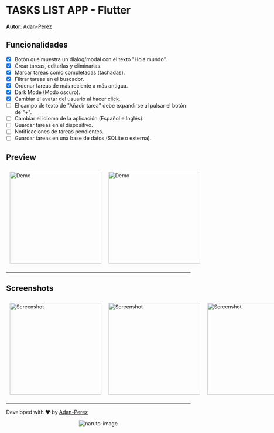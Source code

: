 # TASKS LIST APP - Flutter

**Autor**: [Adan-Perez](https://github.com/Adan-Perez)

## Funcionalidades

-   [x] Botón que muestra un dialog/modal con el texto "Hola mundo".
-   [x] Crear tareas, editarlas y eliminarlas.
-   [x] Marcar tareas como completadas (tachadas).
-   [x] Filtrar tareas en el buscador.
-   [x] Ordenar tareas de más reciente a más antigua.
-   [x] Dark Mode (Modo oscuro).
-   [x] Cambiar el avatar del usuario al hacer click.
-   [ ] El campo de texto de "Añadir tarea" debe expandirse al pulsar el botón de "+".
-   [ ] Cambiar el idioma de la aplicación (Español e Inglés).
-   [ ] Guardar tareas en el dispositivo.
-   [ ] Notificaciones de tareas pendientes.
-   [ ] Guardar tareas en una base de datos (SQLite o externa).

## Preview

<div style="grid-template-columns: repeat(2, 1fr); display: grid; justify-items: center; align-items: center;">
    <img src="https://i.imgur.com/n3AVCeI.gif" alt="Demo" style="width: 250px; margin: 10px;">
    <img src="https://i.imgur.com/2fZ0oeT.gif" alt="Demo" style="width: 250px; margin: 10px;">
</div>

---

## Screenshots

<div style="grid-template-columns: repeat(3, 1fr); display: grid; justify-items: center; align-items: center;">
    <img src="https://i.imgur.com/SbwR0IA.jpg" alt="Screenshot" style="width: 250px; margin: 10px;">
    <img src="https://i.imgur.com/gF2YCp3.jpg" alt="Screenshot" style="width: 250px; margin: 10px;">
     <img src="https://i.imgur.com/wBwhwB4.jpg" alt="Screenshot" style="width: 250px; margin: 10px;">
</div>

---

Developed with ❤ by [Adan-Perez](https://github.com/Adan-Perez)

<p align="center" 
    style="width: 100%; height: 100%;"
>
  <img src="https://storage.googleapis.com/sticker-prod/Wren242GEdiHYWm6ZGJp/5.png" alt="naruto-image">
</p>
